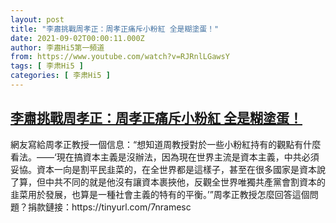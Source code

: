 ```yaml
---
layout: post
title: "李肅挑戰周孝正：周孝正痛斥小粉紅 全是糊塗蛋！"
date: 2021-09-02T00:00:11.000Z
author: 李肅Hi5第一頻道
from: https://www.youtube.com/watch?v=RJRnlLGawsY
tags: [ 李肃Hi5 ]
categories: [ 李肃Hi5 ]
---
```

<!--1630540811000-->
[李肅挑戰周孝正：周孝正痛斥小粉紅 全是糊塗蛋！](https://www.youtube.com/watch?v=RJRnlLGawsY)
------

<div>
網友寫給周孝正教授一個信息：“想知道周教授對於一些小粉紅持有的觀點有什麼看法。——‘現在搞資本主義是沒辦法，因為現在世界主流是資本主義，中共必須妥協。資本一向是割平民韭菜的，在全世界都是這樣子，甚至在很多國家是資本說了算，但中共不同的就是他沒有讓資本裹挾他，反觀全世界唯獨共產黨會割資本的韭菜用於發展，也算是一種社會主義的特有的平衡。’”周孝正教授怎麼回答這個問題？捐款鏈接：https://tinyurl.com/7nramesc
</div>
